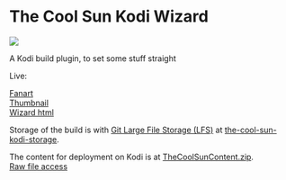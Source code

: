 # The Cool Sun Kodi Wizard
![](https://alonrotem.github.io/the-cool-sun-kodi-wizard/Resources/thumbnail.png)

A Kodi build plugin, to set some stuff straight

Live:

[Fanart](https://alonrotem.github.io/the-cool-sun-kodi-wizard/Resources/fanart.jpg)     
[Thumbnail](https://alonrotem.github.io/the-cool-sun-kodi-wizard/Resources/thumbnail.png)    
[Wizard html](https://alonrotem.github.io/the-cool-sun-kodi-wizard/wizard.html)

Storage of the build is with [Git Large File Storage (LFS)](https://docs.github.com/en/repositories/working-with-files/managing-large-files/configuring-git-large-file-storage) at [the-cool-sun-kodi-storage](https://github.com/alonrotem/the-cool-sun-kodi-storage).

The content for deployment on Kodi is at [TheCoolSunContent.zip](https://alonrotem.github.io/the-cool-sun-kodi-storage/TheCoolSunContent.zip).    
[Raw file access](https://github.com/alonrotem/the-cool-sun-kodi-storage/blob/main/TheCoolSunContent.zip?raw=true)
